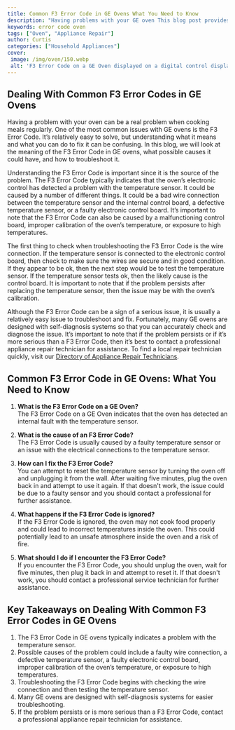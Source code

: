 ```yaml
---
title: Common F3 Error Code in GE Ovens What You Need to Know
description: "Having problems with your GE oven This blog post provides an overview of common F3 error codes plus helpful tips to troubleshoot and get it back in working order"
keywords: error code oven
tags: ["Oven", "Appliance Repair"]
author: Curtis
categories: ["Household Appliances"]
cover: 
 image: /img/oven/150.webp
 alt: 'F3 Error Code on a GE Oven displayed on a digital control display'
---
```

## Dealing With Common F3 Error Codes in GE Ovens 

Having a problem with your oven can be a real problem when cooking meals regularly. One of the most common issues with GE ovens is the F3 Error Code. It’s relatively easy to solve, but understanding what it means and what you can do to fix it can be confusing. In this blog, we will look at the meaning of the F3 Error Code in GE ovens, what possible causes it could have, and how to troubleshoot it. 

Understanding the F3 Error Code is important since it is the source of the problem. The F3 Error Code typically indicates that the oven’s electronic control has detected a problem with the temperature sensor. It could be caused by a number of different things. It could be a bad wire connection between the temperature sensor and the internal control board, a defective temperature sensor, or a faulty electronic control board. It’s important to note that the F3 Error Code can also be caused by a malfunctioning control board, improper calibration of the oven’s temperature, or exposure to high temperatures. 

The first thing to check when troubleshooting the F3 Error Code is the wire connection. If the temperature sensor is connected to the electronic control board, then check to make sure the wires are secure and in good condition. If they appear to be ok, then the next step would be to test the temperature sensor. If the temperature sensor tests ok, then the likely cause is the control board. It is important to note that if the problem persists after replacing the temperature sensor, then the issue may be with the oven’s calibration. 

Although the F3 Error Code can be a sign of a serious issue, it is usually a relatively easy issue to troubleshoot and fix. Fortunately, many GE ovens are designed with self-diagnosis systems so that you can accurately check and diagnose the issue. It’s important to note that if the problem persists or if it’s more serious than a F3 Error Code, then it’s best to contact a professional appliance repair technician for assistance. To find a local repair technician quickly, visit our [Directory of Appliance Repair Technicians](./pages/appliance-repair-technicians).

## Common F3 Error Code in GE Ovens: What You Need to Know

1. **What is the F3 Error Code on a GE Oven?**<br>
The F3 Error Code on a GE Oven indicates that the oven has detected an internal fault with the temperature sensor.

2. **What is the cause of an F3 Error Code?**<br>
The F3 Error Code is usually caused by a faulty temperature sensor or an issue with the electrical connections to the temperature sensor.

3. **How can I fix the F3 Error Code?**<br>
You can attempt to reset the temperature sensor by turning the oven off and unplugging it from the wall. After waiting five minutes, plug the oven back in and attempt to use it again. If that doesn't work, the issue could be due to a faulty sensor and you should contact a professional for further assistance.

4. **What happens if the F3 Error Code is ignored?**<br>
If the F3 Error Code is ignored, the oven may not cook food properly and could lead to incorrect temperatures inside the oven. This could potentially lead to an unsafe atmosphere inside the oven and a risk of fire.

5. **What should I do if I encounter the F3 Error Code?**<br>
If you encounter the F3 Error Code, you should unplug the oven, wait for five minutes, then plug it back in and attempt to reset it. If that doesn't work, you should contact a professional service technician for further assistance.

## Key Takeaways on Dealing With Common F3 Error Codes in GE Ovens
1. The F3 Error Code in GE ovens typically indicates a problem with the temperature sensor. 
2. Possible causes of the problem could include a faulty wire connection, a defective temperature sensor, a faulty electronic control board, improper calibration of the oven’s temperature, or exposure to high temperatures.
3. Troubleshooting the F3 Error Code begins with checking the wire connection and then testing the temperature sensor. 
4. Many GE ovens are designed with self-diagnosis systems for easier troubleshooting.
5. If the problem persists or is more serious than a F3 Error Code, contact a professional appliance repair technician for assistance.
